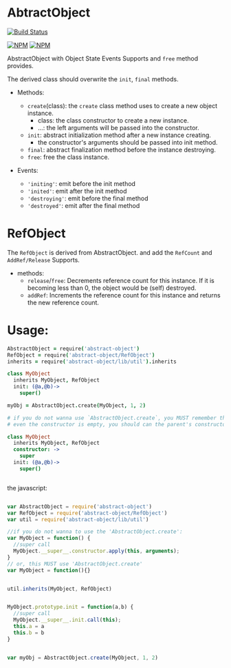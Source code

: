 # AbtractObject

[![Build Status](https://secure.travis-ci.org/snowyu/abtract-object.png?branch=master)](http://travis-ci.org/snowyu/abtract-object)

[![NPM](https://nodei.co/npm/abstract-objectabstract-object.png?stars&downloads&downloadRank)](https://nodei.co/npm/abstract-object/) [![NPM](https://nodei.co/npm-dl/abstract-object.png?months=6&height=3)](https://nodei.co/npm/abstract-object/)

AbstractObject with Object State Events Supports and `free` method provides.

The derived class should overwrite the `init`, `final` methods.

* Methods:
  * `create`(class): the `create` class method uses to create a new object instance.
    * class: the class constructor to create a new instance.
    * ...: the left arguments will be passed into the constructor.
  * `init`: abstract initialization method after a new instance creating.
    * the constructor's arguments should be passed into init method.
  * `final`: abstract finalization method before the instance destroying.
  * `free`: free the class instance.

* Events:
  * `'initing'`: emit before the init method
  * `'inited'`: emit after the init method
  * `'destroying'`: emit before the final method
  * `'destroyed'`: emit after the final method


# RefObject

The `RefObject` is derived from AbstractObject. and add the `RefCount` and `AddRef/Release` Supports.

* methods:
  * `release`/`free`: Decrements reference count for this instance. 
    If it is becoming less than 0, the object would be (self) destroyed. 
  * `addRef`: Increments the reference count for this instance
    and returns the new reference count.


# Usage:

```coffee
AbstractObject = require('abstract-object')
RefObject = require('abstract-object/RefObject')
inherits = require('abstract-object/lib/util').inherits

class MyObject
  inherits MyObject, RefObject
  init: (@a,@b)->
    super()

myObj = AbstractObject.create(MyObject, 1, 2)

# if you do not wanna use `AbstractObject.create`, you MUST remember this:
# even the constructor is empty, you should can the parent's constructor manually.

class MyObject
  inherits MyObject, RefObject
  constructor: ->
    super
  init: (@a,@b)->
    super()



```

the javascript:

```js

var AbstractObject = require('abstract-object')
var RefObject = require('abstract-object/RefObject')
var util = require('abstract-object/lib/util')

//if you do not wanna to use the 'AbstractObject.create':
var MyObject = function() {
  //super call
  MyObject.__super__.constructor.apply(this, arguments);
}
// or, this MUST use 'AbstractObject.create'
var MyObject = function(){}


util.inherits(MyObject, RefObject)


MyObject.prototype.init = function(a,b) {
  //super call
  MyObject.__super__.init.call(this);
  this.a = a
  this.b = b
}


var myObj = AbstractObject.create(MyObject, 1, 2)
```





